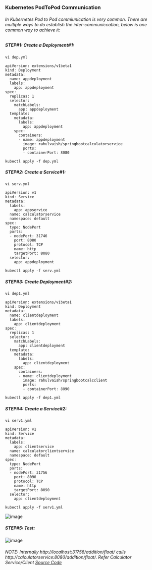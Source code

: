 ### Kubernetes PodToPod Communication

###### In Kubernetes Pod to Pod commiunication is very common. There are multiple ways to do establish the inter-communiccation, below is one common way to achieve it:

##### STEP#1: Create a Deployment#1:
```
vi dep.yml
```
```
apiVersion: extensions/v1beta1
kind: Deployment
metadata:
  name: appdeployment
  labels:
    app: appdeployment
spec:
  replicas: 1
  selector:
    matchLabels:
      app: appdeployment
  template:
    metadata:
      labels:
        app: appdeployment
    spec:
      containers:
      - name: appdeployment
        image: rahulvaish/springbootcalculatorservice
        ports:
        - containerPort: 8080
```
```
kubectl apply -f dep.yml
```
##### STEP#2: Create a Service#1:
```
vi serv.yml
```
```
apiVersion: v1
kind: Service
metadata:
  labels:
    app: appservice
  name: calculatorservice
  namespace: default
spec:
  type: NodePort
  ports:
  - nodePort: 31746
    port: 8080
    protocol: TCP
    name: http
    targetPort: 8080
  selector:
    app: appdeployment
```
```
kubectl apply -f serv.yml
```
##### STEP#3: Create Deployment#2:
```
vi dep1.yml
```
```
apiVersion: extensions/v1beta1
kind: Deployment
metadata:
  name: clientdeployment
  labels:
    app: clientdeployment
spec:
  replicas: 1
  selector:
    matchLabels:
      app: clientdeployment
  template:
    metadata:
      labels:
        app: clientdeployment
    spec:
      containers:
      - name: clientdeployment
        image: rahulvaish/springbootcalcclient
        ports:
        - containerPort: 8090
```
```
kubectl apply -f dep1.yml
```
##### STEP#4: Create a Service#2:
```
vi serv1.yml
```
```
apiVersion: v1
kind: Service
metadata:
  labels:
    app: clientservice
  name: calculatorclientservice
  namespace: default
spec:
  type: NodePort
  ports:
  - nodePort: 31756
    port: 8090
    protocol: TCP
    name: http
    targetPort: 8090
  selector:
    app: clientdeployment
```
```
kubectl apply -f serv1.yml
```
![image](https://user-images.githubusercontent.com/689226/77075151-e7903080-6a17-11ea-9443-58263b858823.png)
##### STEP#5: Test:
![image](https://user-images.githubusercontent.com/689226/77075256-0c84a380-6a18-11ea-894a-a78ac3b2bcd2.png)
###### NOTE: Internally http://localhost:31756/addition/float/ calls http://calculatorservice:8080/addition/float/. Refer Calculator Service/Client [Source Code](https://github.com/rahulvaish/SpringBoot-Java/tree/SpringBootK8IO)


